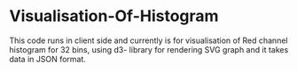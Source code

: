 # Visualisation-Of-Histogram

This code runs in client side and currently is for visualisation of Red channel histogram for 32 bins, using d3- library for rendering SVG graph and it takes data in JSON format. 
